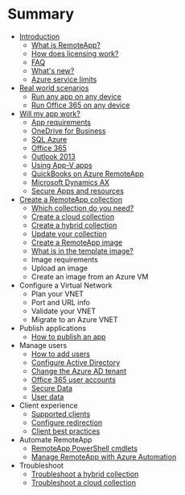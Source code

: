 # Summary

* [Introduction](README.md)
   * [What is RemoteApp?](overview/remoteapp-whatis.md)
   * [How does licensing work?](overview/remoteapp-licensing.md)
   * [FAQ](overview/remoteapp-faq.md)
   * [What's new?](overview/remoteapp-whatsnew.md)
   * [Azure service limits](overview/azure-subscription-service-limits.md)
* [Real world scenarios](real_world_scenarios.md)
   * [Run any app on any device](real-world-scenarios/remoteapp-anyapp.md)
   * [Run Office 365 on any device](real-world-scenarios/remoteapp-tutorial-o365anywhere.md)
* [Will my app work?](will_my_app_work.md)
   * [App requirements](will-my-app-work/remoteapp-appreqs.md)
   * [OneDrive for Business](will-my-app-work/remoteapp-onedrive)
   * [SQL Azure](will-my-app-work/remoteapp-sql.md)
   * [Office 365](will-my-app-work/remoteapp-o365.md)
   * [Outlook 2013](will-my-app-work/remoteapp-outlook.md)
   * [Using App-V apps](will-my-app-work/remoteapp-appv.md)
   * [QuickBooks on Azure RemoteApp](will-my-app-work/remoteapp-quickbooks.md)
   * [Microsoft Dynamics AX](https:/mbs.microsoft.com/customersource/global/ax/learning/documentation/msdax2012r3azremappprg)
   * [Secure Apps and resources](will-my-app-work/remoteapp-secure.md)
* [Create a RemoteApp collection](create_a_remoteapp_collection.md)
   * [Which collection do you need?](create-remoteapp-collection/remoteapp-collections.md)
   * [Create a cloud collection](create-remoteapp-collection/remoteapp-create-cloud-deployment.md)
   * [Create a hybrid collection](create-remoteapp-collection/remoteapp-create-hyrbid-deployment.md)
   * [Update your collection](create-remoteapp-collection/remoteapp-update.md)
   * [Create a RemoteApp image](create-remoteapp-collection/remoteapp-imageoptions.md)
   * [What is in the template image?](create-remoteapp-collection/remoteapp-images.md)
   * Image requirements
   * Upload an image
   * Create an image from an Azure VM
* Configure a Virtual Network
   * Plan your VNET
   * Port and URL info
   * Validate your VNET
   * Migrate to an Azure VNET
* Publish applications
   * [How to publish an app](publish/remoteapp-publish)
* Manage users
   * [How to add users](manage-users/remoteapp-user)
   * [Configure Active Directory](manage-users/remoteapp-ad.md)
   * [Change the Azure AD tenant](manage-users/remoteapp-changetenant)
   * [Office 365 user accounts](manage-users/remoteapp-o365user)
   * [Secure Data](manage-users/remoteapp-secureaccess)
   * [User data](manage-users/remoteapp-upd)
* Client experience
   * [Supported clients](client-experience/remoteapp-clients.md)
   * [Configure redirection](client-experience/remoteapp-redirection.md)
   * [Client best practices](client-experience/remoteapp-bestpractices.md)
* Automate RemoteApp
   * [RemoteApp PowerShell cmdlets](automate-remoteapp/remoteapp-tutorial-arawithpowershell.md)
   * [Manage RemoteApp with Azure Automation](automate-remoteapp/automation-manage-remote-app.md)
* Troubleshoot
   * [Troubleshoot a hybrid collection](troubleshoot/remoteapp-hybridtrouble.md)
   * [Troubleshoot a cloud collection](troubleshoot/remoteapp-cloudtrouble.md)

